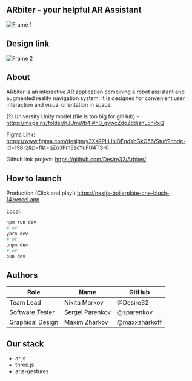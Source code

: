 ## ARbiter - your helpful AR Assistant
![Frame 1](https://github.com/user-attachments/assets/a1b300a5-f781-4e6a-82f7-18ea2adacee6)


## Design link
[![Frame 2](https://github.com/user-attachments/assets/22de802f-9d28-4698-b04a-b92f4dcb418c)](https://www.figma.com/design/y3XsRPLLIhiDEqdYcGkO56/Stuff?node-id=198-2&t=8hJnZ86HHjd7fMnb-1)

## About
ARbiter is an interactive AR application combining a robot assistant and augmented reality navigation system. It is designed for convenient user interaction and visual orientation in space.

(?) University Unity model (file is too big for gitHub) - https://mega.nz/folder/hJUmWb4I#h0_qvwcZdoZddiznL5nRxQ

Figma Link: https://www.figma.com/design/y3XsRPLLIhiDEqdYcGkO56/Stuff?node-id=198-2&p=f&t=qZo3PmEacYuFU4TS-0

Github link project: https://github.com/Desire32/Arbiter/

## How to launch

Production (Click and play!)
https://nextjs-boilerplate-one-blush-14.vercel.app

Local:
```bash
npm run dev
# or
yarn dev
# or
pnpm dev
# or
bun dev
```

## Authors
| Role        | Name            | GitHub      |
| ----------- |-----------------|-------------|
| Team Lead   | Nikita Markov     | @Desire32   | 
| Software Tester| Sergei Parenkov   | @sparenkov | 
| Graphical Design | Maxim Zharkov   | @maxxzharkoff | 

## Our stack
- ar.js
- three.js
- arjs-gestures



